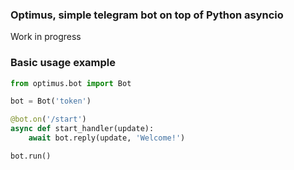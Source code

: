 ### Optimus, simple telegram bot on top of Python asyncio

Work in progress


### Basic usage example

```python
from optimus.bot import Bot

bot = Bot('token')

@bot.on('/start')
async def start_handler(update):
    await bot.reply(update, 'Welcome!')

bot.run()
```
